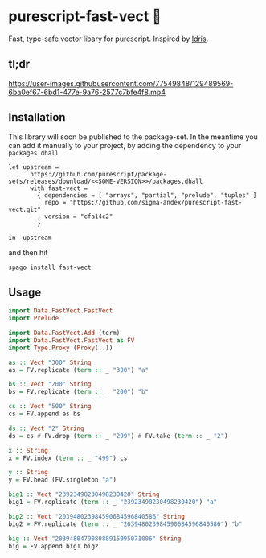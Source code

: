 # purescript-fast-vect 🐆

Fast, type-safe vector libary for purescript. Inspired by [Idris](https://www.idris-lang.org/).

## tl;dr

https://user-images.githubusercontent.com/77549848/129489569-6ba0ef67-6bd1-477e-9a76-2577c7bfe4f8.mp4

## Installation

This library will soon be published to the package-set. In the meantime you can add it manually to your project, by adding the dependency to your `packages.dhall`

```dhall
let upstream =
      https://github.com/purescript/package-sets/releases/download/<<SOME-VERSION>>/packages.dhall
      with fast-vect =
        { dependencies = [ "arrays", "partial", "prelude", "tuples" ]
        , repo = "https://github.com/sigma-andex/purescript-fast-vect.git"
        , version = "cfa14c2"
        }

in  upstream
```

and then hit 
```bash
spago install fast-vect
```

## Usage 

```purescript
import Data.FastVect.FastVect
import Prelude

import Data.FastVect.Add (term)
import Data.FastVect.FastVect as FV
import Type.Proxy (Proxy(..))

as :: Vect "300" String
as = FV.replicate (term :: _ "300") "a"

bs :: Vect "200" String
bs = FV.replicate (term :: _ "200") "b"

cs :: Vect "500" String
cs = FV.append as bs

ds :: Vect "2" String
ds = cs # FV.drop (term :: _ "299") # FV.take (term :: _ "2")

x :: String
x = FV.index (term :: _ "499") cs

y :: String
y = FV.head (FV.singleton "a")

big1 :: Vect "23923498230498230420" String
big1 = FV.replicate (term :: _ "23923498230498230420") "a"

big2 :: Vect "203948023984590684596840586" String
big2 = FV.replicate (term :: _ "203948023984590684596840586") "b"

big :: Vect "203948047908088915095071006" String
big = FV.append big1 big2
```
